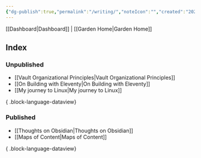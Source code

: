 ```yaml
---
{"dg-publish":true,"permalink":"/writing/","noteIcon":"","created":"2024-09-16T20:14:15.275-07:00","updated":"2024-10-03T12:25:08.445-07:00"}
---
```


[[Dashboard\|Dashboard]] | [[Garden Home\|Garden Home]]

## Index
### Unpublished

- [[Vault Organizational Principles\|Vault Organizational Principles]]
- [[On Building with Eleventy\|On Building with Eleventy]]
- [[My journey to Linux\|My journey to Linux]]

{ .block-language-dataview}
### Published

- [[Thoughts on Obsidian\|Thoughts on Obsidian]]
- [[Maps of Content\|Maps of Content]]

{ .block-language-dataview}

